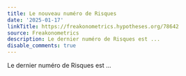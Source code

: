 ```yaml
---
title: Le nouveau numéro de Risques
date: '2025-01-17'
linkTitle: https://freakonometrics.hypotheses.org/78642
source: Freakonometrics
description: Le dernier numéro de Risques est ...
disable_comments: true
---
```

Le dernier numéro de Risques est ...